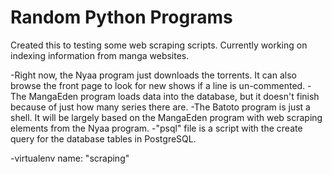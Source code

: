 Random Python Programs
======================
Created this to testing some web scraping scripts. Currently working on indexing information from manga websites.

-Right now, the Nyaa program just downloads the torrents. It can also browse the front page to look for new shows if a line is un-commented.
-The MangaEden program loads data into the database, but it doesn't finish because of just how many series there are.
-The Batoto program is just a shell. It will be largely based on the MangaEden program with web scraping elements from the Nyaa program.
-"psql" file is a script with the create query for the database tables in PostgreSQL.

-virtualenv name: "scraping"